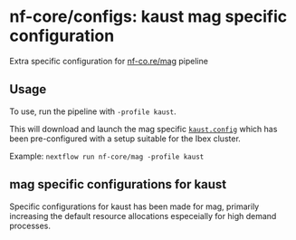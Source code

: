 # nf-core/configs: kaust mag specific configuration

Extra specific configuration for [nf-co.re/mag](https://nf-co.re/mag) pipeline

## Usage

To use, run the pipeline with `-profile kaust`.

This will download and launch the mag specific [`kaust.config`](../../../conf/pipeline/mag/kaust.config) which has been pre-configured with a setup suitable for the Ibex cluster.

Example: `nextflow run nf-core/mag -profile kaust`

## mag specific configurations for kaust

Specific configurations for kaust has been made for mag, primarily increasing the default resource allocations especeially for high demand processes. 
